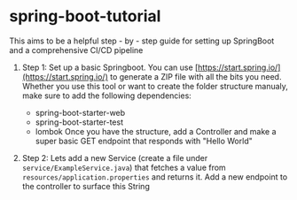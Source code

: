 # spring-boot-tutorial
This aims to be a helpful step - by - step guide for setting up SpringBoot and a comprehensive CI/CD pipeline

1) Step 1: Set up a basic Springboot. You can use [https://start.spring.io/](https://start.spring.io/) to generate a ZIP file with all the bits you need. Whether you use this tool or want to create the folder structure manualy, make sure to add the following dependencies:
     - spring-boot-starter-web
     - spring-boot-starter-test
     - lombok
  Once you have the structure, add a Controller and make a super basic GET endpoint that responds with "Hello World"

2) Step 2: Lets add a new Service (create a file under `service/ExampleService.java`) that fetches a value from `resources/application.properties` and returns it. Add a new endpoint to the controller to surface this String

